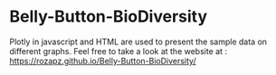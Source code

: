 # Belly-Button-BioDiversity

Plotly in javascript and HTML are used to present the sample data on different graphs. Feel free to take a look at the website at : https://rozapz.github.io/Belly-Button-BioDiversity/
